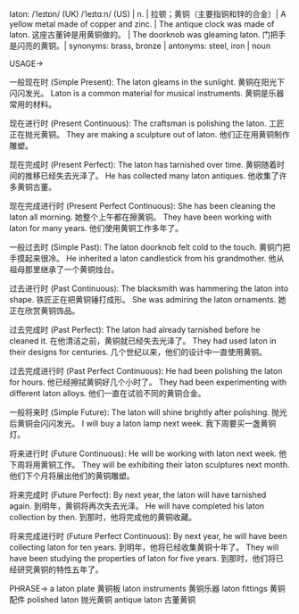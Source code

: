 laton: /ˈleɪtɒn/ (UK) /ˈleɪtɑːn/ (US) | n. | 拉顿；黄铜（主要指铜和锌的合金）| A yellow metal made of copper and zinc. |  The antique clock was made of laton. 这座古董钟是用黄铜做的。 |  The doorknob was gleaming laton. 门把手是闪亮的黄铜。| synonyms: brass, bronze | antonyms: steel, iron | noun


USAGE->

一般现在时 (Simple Present):
The laton gleams in the sunlight. 黄铜在阳光下闪闪发光。
Laton is a common material for musical instruments. 黄铜是乐器常用的材料。


现在进行时 (Present Continuous):
The craftsman is polishing the laton. 工匠正在抛光黄铜。
They are making a sculpture out of laton. 他们正在用黄铜制作雕塑。


现在完成时 (Present Perfect):
The laton has tarnished over time. 黄铜随着时间的推移已经失去光泽了。
He has collected many laton antiques. 他收集了许多黄铜古董。


现在完成进行时 (Present Perfect Continuous):
She has been cleaning the laton all morning. 她整个上午都在擦黄铜。
They have been working with laton for many years. 他们使用黄铜工作多年了。


一般过去时 (Simple Past):
The laton doorknob felt cold to the touch. 黄铜门把手摸起来很冷。
He inherited a laton candlestick from his grandmother. 他从祖母那里继承了一个黄铜烛台。


过去进行时 (Past Continuous):
The blacksmith was hammering the laton into shape. 铁匠正在把黄铜锤打成形。
She was admiring the laton ornaments. 她正在欣赏黄铜饰品。


过去完成时 (Past Perfect):
The laton had already tarnished before he cleaned it. 在他清洁之前，黄铜就已经失去光泽了。
They had used laton in their designs for centuries.  几个世纪以来，他们的设计中一直使用黄铜。


过去完成进行时 (Past Perfect Continuous):
He had been polishing the laton for hours. 他已经擦拭黄铜好几个小时了。
They had been experimenting with different laton alloys.  他们一直在试验不同的黄铜合金。


一般将来时 (Simple Future):
The laton will shine brightly after polishing. 抛光后黄铜会闪闪发光。
I will buy a laton lamp next week.  我下周要买一盏黄铜灯。


将来进行时 (Future Continuous):
He will be working with laton next week.  他下周将用黄铜工作。
They will be exhibiting their laton sculptures next month.  他们下个月将展出他们的黄铜雕塑。


将来完成时 (Future Perfect):
By next year, the laton will have tarnished again. 到明年，黄铜将再次失去光泽。
He will have completed his laton collection by then. 到那时，他将完成他的黄铜收藏。


将来完成进行时 (Future Perfect Continuous):
By next year, he will have been collecting laton for ten years. 到明年，他将已经收集黄铜十年了。
They will have been studying the properties of laton for five years. 到那时，他们将已经研究黄铜的特性五年了。


PHRASE->
a laton plate  黄铜板
laton instruments  黄铜乐器
laton fittings  黄铜配件
polished laton  抛光黄铜
antique laton  古董黄铜
